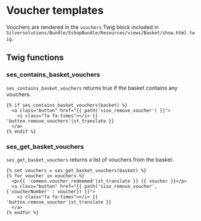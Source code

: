 # Voucher templates

Vouchers are rendered in the `vouchers` Twig block included in `Silversolutions/Bundle/EshopBundle/Resources/views/Basket/show.html.twig`.

## Twig functions

### ses_contains_basket_vouchers

`ses_contains_basket_vouchers` returns true if the basket contains any vouchers.
	
``` html+twig
{% if ses_contains_basket_vouchers(basket) %}
  <a class="button" href="{{ path('siso_remove_voucher') }}">
    <i class="fa fa-times"></i> {{ 'button.remove_vouchers'|st_translate }}
  </a>
{% endif %}
```

### ses_get_basket_vouchers

`ses_get_basket_vouchers` returns a list of vouchers from the basket.

``` html+twig	
{% set vouchers = ses_get_basket_vouchers(basket) %}
{% for voucher in vouchers %}   
  <p>{{ 'common.voucher_redeemed'|st_translate }} {{ voucher }}</p>
  <a class="button" href="{{ path('siso_remove_voucher', {'voucherNumber' : voucher}) }}">
    <i class="fa fa-times"></i> {{ 'button.remove_voucher'|st_translate }}
  </a>  
{% endfor %}
```
